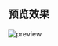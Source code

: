 ## 预览效果

![preview](https://img.alicdn.com/imgextra/i4/O1CN01o3ivub1stRRuak1xq_!!6000000005824-2-tps-1250-881.png)
